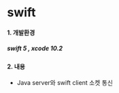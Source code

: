 # swift



#### 1. 개발환경

##### swift 5 , xcode 10.2 



#### 2. 내용

* Java server와 swift client 소켓 통신

